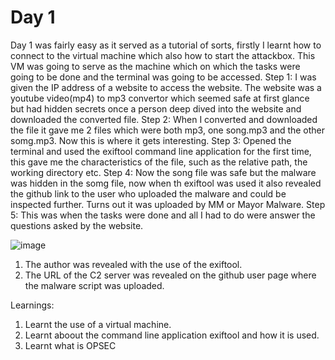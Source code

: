 # Day 1
Day 1 was fairly easy as it served as a tutorial of sorts, firstly I learnt how to connect to the virtual machine which also how to start the attackbox.
This VM was going to serve as the machine which on which the tasks were going to be done and the terminal was going to be accessed.
Step 1:
I was given the IP address of a website to access the website.
The website was a youtube video(mp4) to mp3 convertor which seemed safe at first glance but had hidden secrets once a person deep dived into the website and downloaded the converted file.
Step 2:
When I converted and downloaded the file it gave me 2 files which were both mp3, one song.mp3 and the other somg.mp3.
Now this is where it gets interesting.
Step 3:
Opened the terminal and used the exiftool command line application for the first time, this gave me the characteristics of the file, such as the relative path, the working directory etc.
Step 4:
Now the song file was safe but the malware was hidden in the somg file, now when th exiftool was used it also revealed the github link to the user who uploaded the malware and could be inspected further.
Turns out it was uploaded by MM or Mayor Malware.
Step 5:
This was when the tasks were done and all I had to do were answer the questions asked by the website.


![image](https://github.com/user-attachments/assets/83f77fd7-d9a2-480b-80b3-ce1723af852c)

1) The author was revealed with the use of the exiftool.
2) The URL of the C2 server was revealed on the github user page where the malware script was uploaded.

Learnings:
1) Learnt the use of a virtual machine.
2) Learnt aboout the command line application exiftool and how it is used.
3) Learnt what is OPSEC
   
